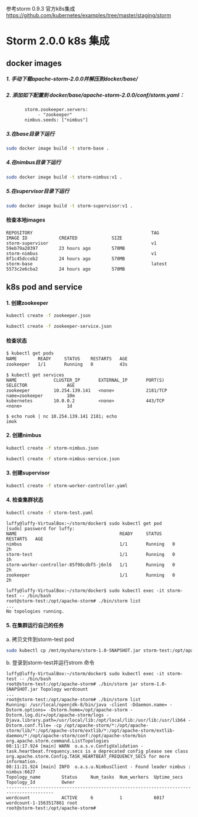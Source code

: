参考storm 0.9.3 官方k8s集成 https://github.com/kubernetes/examples/tree/master/staging/storm

# Storm 2.0.0 k8s 集成

## docker images
##### 1. 手动下载apache-storm-2.0.0并解压到docker/base/

##### 2. 添加如下配置到 docker/base/apache-storm-2.0.0/conf/storm.yaml：
 ```console
        storm.zookeeper.servers:
             - "zookeeper"
        nimbus.seeds: ["nimbus"]
 ```
##### 3.在base目录下运行 
 ```sh
sudo docker image build -t storm-base .
 ```
         
##### 4.在nimbus目录下运行 
 ```sh
sudo docker image build -t storm-nimbus:v1 .
 ```
        
##### 5.在supervisor目录下运行 
 ```sh
sudo docker image build -t storm-supervisor:v1 .
 ```
        
#### 检查本地images
```console
REPOSITORY                                             TAG                 IMAGE ID            CREATED             SIZE
storm-supervisor                                       v1                  59eb79a20397        23 hours ago        570MB
storm-nimbus                                           v1                  8f1c45dcceb2        24 hours ago        570MB
storm-base                                             latest              5573c2e6cba2        24 hours ago        570MB
```

## k8s pod and service

#### 1. 创建zookeeper
```sh
kubectl create -f zookeeper.json
```

```sh
kubectl create -f zookeeper-service.json
```
    
#### 检查状态

```sh
$ kubectl get pods
NAME        READY     STATUS    RESTARTS   AGE
zookeeper   1/1       Running   0          43s
```

```console
$ kubectl get services
NAME              CLUSTER_IP       EXTERNAL_IP       PORT(S)       SELECTOR               AGE
zookeeper         10.254.139.141   <none>            2181/TCP      name=zookeeper         10m
kubernetes        10.0.0.2         <none>            443/TCP       <none>                 1d

$ echo ruok | nc 10.254.139.141 2181; echo
imok
```

#### 2. 创建nimbus

```sh
kubectl create -f storm-nimbus.json
```

```sh
kubectl create -f storm-nimbus-service.json
```

#### 3. 创建supervisor

```sh
kubectl create -f storm-worker-controller.yaml
```

#### 4. 检查集群状态
```sh
kubectl create -f storm-test.yaml
```  

```console
luffy@luffy-VirtualBox:~/storm/docker$ sudo kubectl get pod
[sudo] password for luffy: 
NAME                                       READY     STATUS    RESTARTS   AGE
nimbus                                     1/1       Running   0          2h
storm-test                                 1/1       Running   0          1h
storm-worker-controller-85f98cdbf5-j6nl6   1/1       Running   0          2h
zookeeper                                  1/1       Running   0          2h
```

```console
luffy@luffy-VirtualBox:~/storm/docker$ sudo kubectl exec -it storm-test -- /bin/bash
root@storm-test:/opt/apache-storm# ./bin/storm list
...
No topologies running.
```


#### 5. 在集群运行自己的任务

a. 拷贝文件到storm-test pod
```sh
sudo kubectl cp /mnt/myshare/storm-1.0-SNAPSHOT.jar storm-test:/opt/apache-storm/
```

b. 登录到storm-test并运行strom 命令
```console
luffy@luffy-VirtualBox:~/storm/docker$ sudo kubectl exec -it storm-test -- /bin/bash
root@storm-test:/opt/apache-storm# ./bin/storm jar storm-1.0-SNAPSHOT.jar Topology wordcount
...
root@storm-test:/opt/apache-storm# ./bin/storm list
Running: /usr/local/openjdk-8/bin/java -client -Ddaemon.name= -Dstorm.options= -Dstorm.home=/opt/apache-storm -Dstorm.log.dir=/opt/apache-storm/logs -Djava.library.path=/usr/local/lib:/opt/local/lib:/usr/lib:/usr/lib64 -Dstorm.conf.file= -cp /opt/apache-storm/*:/opt/apache-storm/lib/*:/opt/apache-storm/extlib/*:/opt/apache-storm/extlib-daemon/*:/opt/apache-storm/conf:/opt/apache-storm/bin org.apache.storm.command.ListTopologies
08:11:17.924 [main] WARN  o.a.s.v.ConfigValidation - task.heartbeat.frequency.secs is a deprecated config please see class org.apache.storm.Config.TASK_HEARTBEAT_FREQUENCY_SECS for more information.
08:11:21.924 [main] INFO  o.a.s.u.NimbusClient - Found leader nimbus : nimbus:6627
Topology_name        Status     Num_tasks  Num_workers  Uptime_secs  Topology_Id          Owner               
----------------------------------------------------------------------------------------
wordcount            ACTIVE     6          1            6017         wordcount-1-1563517861 root                
root@storm-test:/opt/apache-storm# 
```